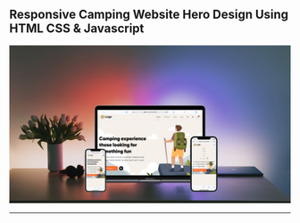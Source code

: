 ## Responsive Camping Website Hero Design Using HTML CSS & Javascript

![thumbnail](thumbnail.jpg)

---

